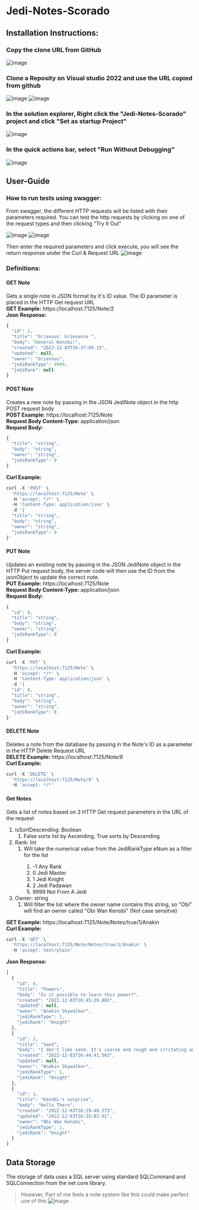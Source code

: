 
# Jedi-Notes-Scorado

## Installation Instructions:

### Copy the clone URL from GitHub
![image](https://user-images.githubusercontent.com/28155759/205458337-2ca5d045-60ce-47dc-9b1b-462d02f71c5c.png)

### Clone a Reposity on Visual studio 2022 and use the URL copied from github
![image](https://user-images.githubusercontent.com/28155759/205458416-04373d51-5841-43b5-90ca-b126c9cca9fc.png)
![image](https://user-images.githubusercontent.com/28155759/205458405-53a57111-60b5-496b-a474-27def48822bc.png)

### In the solution explorer, Right click the "Jedi-Notes-Scorado" project and click "Set as startup Project"
![image](https://user-images.githubusercontent.com/28155759/205458520-4c851d4d-695f-4ce5-be2b-912a9a06167a.png)

### In the quick actions bar, select "Run Without Debugging"
![image](https://user-images.githubusercontent.com/28155759/205458553-f0b487bc-bebc-42e7-b2d3-c54d27e5c463.png)


## User-Guide

### How to run tests using swagger:
From swagger, the different HTTP requests will be listed with their parameters required. You can test the http requests by clicking on one of the request types and then clicking "Try It Out"

![image](https://user-images.githubusercontent.com/28155759/205456656-d8ced4a0-5f8e-494d-9026-b1598f20c903.png)
![image](https://user-images.githubusercontent.com/28155759/205456666-c84cb9d5-9a73-4b2d-ac2e-1f97ea06b781.png)

Then enter the required parameters and click execute, you will see the return response under the Curl & Request URL
![image](https://user-images.githubusercontent.com/28155759/205456704-b8358ab1-2793-428d-9361-2d82a5ca7214.png)

### Definitions:

#### GET Note
Gets a single note in JSON format by it's ID value. The ID parameter is placed in the HTTP Get request URL<br/>
<b>GET Example:</b> https://localhost:7125/Note/2<br/>
<b>Json Response:</b><br/>
```javascript
{
  "id": 2,
  "title": "Grievous' Grievance ",
  "body": "General Kenobi!",
  "created": "2022-12-03T16:37:04.15",
  "updated": null,
  "owner": "Grievous",
  "jediRankType": 9999,
  "jediRank": null
}
```

#### POST Note
Creates a new note by passing in the JSON JediNote object in the http POST request body<br/>
<b>POST Example:</b> https://localhost:7125/Note<br/>
<b>Request Body Content-Type:</b> application/json<br/>
<b>Request Body:</b>
```javascript
{
  "title": "string",
  "body": "string",
  "owner": "string",
  "jediRankType": 0
}
```
<b>Curl Example:</b>
```javascript
curl -X 'POST' \
  'https://localhost:7125/Note' \
  -H 'accept: */*' \
  -H 'Content-Type: application/json' \
  -d '{
  "title": "string",
  "body": "string",
  "owner": "string",
  "jediRankType": 0
}'
```
#### PUT Note
Updates an existing note by passing in the JSON JediNote object in the HTTP Put request body, the server code will then use the ID from the jsonObject to update the correct note.<br/>
<b>PUT Example:</b> https://localhost:7125/Note<br>
<b>Request Body Content-Type:</b> application/json<br/>
<b>Request Body:</b>
```javascript
{
  "id": 8,
  "title": "string",
  "body": "string",
  "owner": "string",
  "jediRankType": 0
}
```

<b>Curl Example:</b>
```javascript
curl -X 'PUT' \
  'https://localhost:7125/Note' \
  -H 'accept: */*' \
  -H 'Content-Type: application/json' \
  -d '{
  "id": 8,
  "title": "string",
  "body": "string",
  "owner": "string",
  "jediRankType": 0
}'
```

#### DELETE Note
Deletes a note from the database by passing in the Note's ID as a parameter in the HTTP Delete Request URL<br/>
<b>DELETE Example:</b> https://localhost:7125/Note/8 <br/>
<b>Curl Example:</b>
```javascript
curl -X 'DELETE' \
  'https://localhost:7125/Note/8' \
  -H 'accept: */*'
```
#### Get Notes
Gets a list of notes based on 3 HTTP Get request parameters in the URL of the request
<ol>
  <li>
    isSortDescending: Boolean
    <ol>
      <li>False sorts list by Ascending, True sorts by Descending</li>
    </ol>
  </li>
  <li>
    Rank: Int
    <ol>
      <li>Will take the numerical value from the JediRankType eNum as a filter for the list</li>
      <ol>
        <li>-1 Any Rank</li>
        <li>0 Jedi Master</li>
        <li>1 Jedi Knight</li>
        <li>2 Jedi Padawan</li>
        <li>9999 Not From A Jedi</li>
      </ol>
    </ol>
  </li>
  <li>
    Owner: string
    <ol>
      <li>Will filter the list where the owner name contains this string, so "Obi" will find an owner called "Obi Wan Kenobi" (Not case sensitve)</li>
    </ol>
  </li>
</ol>
<b>GET Example:</b> https://localhost:7125/Note/Notes/true/1/Anakin</br>
<b>Curl Example:</b>

```javascript
curl -X 'GET' \
  'https://localhost:7125/Note/Notes/true/1/Anakin' \
  -H 'accept: text/plain'
```

<b>Json Response:</b>

```javascript
[
  {
    "id": 4,
    "title": "Powers",
    "body": "Is it possible to learn this power?",
    "created": "2022-12-03T16:45:29.803",
    "updated": null,
    "owner": "Anakin Skywalker",
    "jediRankType": 1,
    "jediRank": "Knight"
  },
  {
    "id": 3,
    "title": "Sand",
    "body": "I don't like sand. It's coarse and rough and irritating and it gets everywhere.",
    "created": "2022-12-03T16:44:41.563",
    "updated": null,
    "owner": "Anakin Skywalker",
    "jediRankType": 1,
    "jediRank": "Knight"
  },
  {
    "id": 1,
    "title": "Kenobi's surprise",
    "body": "Hello There",
    "created": "2022-12-03T16:19:48.573",
    "updated": "2022-12-03T16:35:03.91",
    "owner": "Obi Wan Kenobi",
    "jediRankType": 1,
    "jediRank": "Knight"
  }
]
```


## Data Storage
<p>
The storage of data uses a SQL server using standard SQLCommand and SQLConnection from the net core library. 
</p>

>However, Part of me feels a note system like this could make perfect use of this
![image](https://user-images.githubusercontent.com/28155759/205459104-197a0c2f-f96a-4dd1-a21b-9d2eee851da7.png)

